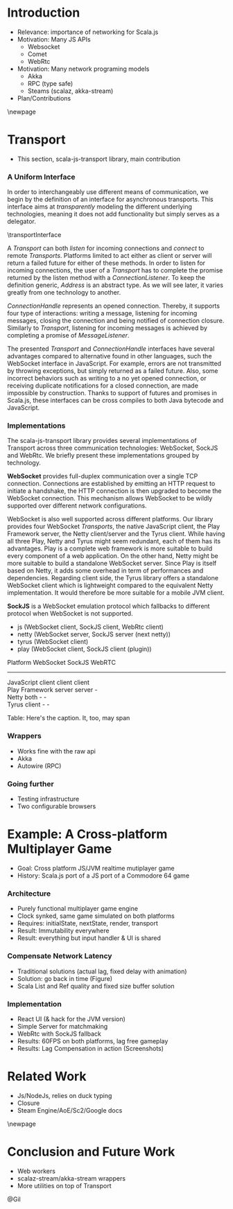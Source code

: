 Introduction
============

- Relevance: importance of networking for Scala.js
- Motivation: Many JS APIs
    - Websocket
    - Comet
    - WebRtc
- Motivation: Many network programing models
    - Akka
    - RPC (type safe)
    - Steams (scalaz, akka-stream)
- Plan/Contributions

\newpage

Transport
=========

* This section, scala-js-transport library, main contribution

### A Uniform Interface

In order to interchangeably use different means of communication, we begin by the definition of an interface for asynchronous transports. This interface aims at *transparently* modeling the different underlying technologies, meaning it does not add functionality but simply serves as a delegator.

\transportInterface

A *Transport* can both *listen* for incoming connections and *connect* to remote *Transports*. Platforms limited to act either as client or server will return a failed future for either of these methods. In order to listen for incoming connections, the user of a *Transport* has to complete the promise returned by the listen method with a *ConnectionListener*. To keep the definition generic, *Address* is an abstract type. As we will see later, it varies greatly from one technology to another.

*ConnectionHandle* represents an opened connection. Thereby, it supports four type of interactions: writing a message, listening for incoming messages, closing the connection and being notified of connection closure. Similarly to *Transport*, listening for incoming messages is achieved by completing a promise of *MessageListener*.

The presented *Transport* and *ConnectionHandle* interfaces have several advantages compared to alternative found in other languages, such the WebSocket interface in JavaScript. For example, errors are not transmitted by throwing exceptions, but simply returned as a failed future. Also, some incorrect behaviors such as writing to a no yet opened connection, or receiving duplicate notifications for a closed connection, are made impossible by construction. Thanks to support of futures and promises in Scala.js, these interfaces can be cross compiles to both Java bytecode and JavaScript.


### Implementations

The scala-js-transport library provides several implementations of Transport across three communication technologies: WebSocket, SockJS and WebRtc. We briefly present these implementations grouped by technology.

**WebSocket** provides full-duplex communication over a single TCP connection. Connections are established by emitting an HTTP request to initiate a handshake, the HTTP connection is then upgraded to become the WebSocket connection. This mechanism allows WebSocket to be wildly supported over different network configurations.

WebSocket is also well supported across different platforms. Our library provides four WebSocket *Transports*, the native JavaScript client, the Play Framework server, the Netty client/server and the Tyrus client. While having all three Play, Netty and Tyrus might seem redundant, each of them has its advantages. Play is a complete web framework is more suitable to build every component of a web application. On the other hand, Netty might be more suitable to build a standalone WebSocket server. Since Play is itself based on Netty, it adds some overhead in term of performances and dependencies. Regarding client side, the Tyrus library offers a standalone WebSocket client which is lightweight compared to the equivalent Netty implementation. It would therefore be more suitable for a mobile JVM client.

**SockJS** is a WebSocket emulation protocol which fallbacks to different protocol when WebSocket is not supported.

- js (WebSocket client, SockJS client, WebRtc client)
- netty (WebSocket server, SockJS server (next netty))
- tyrus (WebSocket client)
- play (WebSocket client, SockJS client (plugin))

Platform        WebSocket   SockJS   WebRTC
-------------- ----------- -------- --------
JavaScript       client     client   client    
Play Framework   server     server     -     
Netty            both          -       -      
Tyrus            client        -       -      

Table: Here's the caption. It, too, may span

      
### Wrappers

- Works fine with the raw api
- Akka
- Autowire (RPC)

### Going further

- Testing infrastructure
- Two configurable browsers


Example: A Cross-platform Multiplayer Game
========================================== 

- Goal: Cross platform JS/JVM realtime mutiplayer game
- History: Scala.js port of a JS port of a Commodore 64 game

### Architecture

- Purely functional multiplayer game engine
- Clock synked, same game simulated on both platforms
- Requires: initialState, nextState, render, transport
- Result: Immutability everywhere
- Result: everything but input handler & UI is shared

### Compensate Network Latency

- Traditional solutions (actual lag, fixed delay with animation)
- Solution: go back in time (Figure)
- Scala List and Ref quality and fixed size buffer solution

### Implementation

- React UI (& hack for the JVM version)
- Simple Server for matchmaking
- WebRtc with SockJS fallback
- Results: 60FPS on both platforms, lag free gameplay
- Results: Lag Compensation in action (Screenshots)


Related Work
============

- Js/NodeJs, relies on duck typing
- Closure
- Steam Engine/AoE/Sc2/Google docs


\newpage

Conclusion and Future Work
==========================

- Web workers
- scalaz-stream/akka-stream wrappers
- More utilities on top of Transport

@Gil
